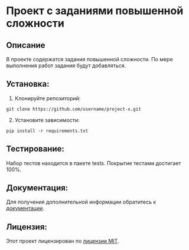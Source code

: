 # Проект с заданиями повышенной сложности
 ## Описание
В проекте содержатся задания повышенной сложности. 
По мере выполнения работ задания будут добавляться.

## Установка:
1. Клонируйте репозиторий:
```
git clone https://github.com/username/project-x.git
```
2. Установите зависимости:
```
pip install -r requirements.txt
```
## Тестирование:
Набор тестов находится в пакете tests.
Покрытие тестами достигает 100%.

## Документация:
Для получения дополнительной информации обратитесь к [документации](docs/README.md).

## Лицензия:
Этот проект лицензирован по [лицензии MIT](LICENSE).